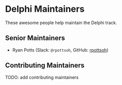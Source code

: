 # Delphi Maintainers

These awesome people help maintain the Delphi track.

## Senior Maintainers

- Ryan Potts (Slack: `@rpottsoh`, GitHub: [rpottsoh](https://githib.com/rpottsoh))

## Contributing Maintainers

TODO: add contributing maintainers

